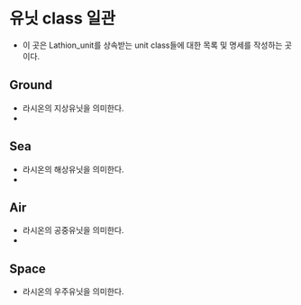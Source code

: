 # 유닛 class 일관
- 이 곳은 Lathion_unit를 상속받는 unit class들에 대한 목록 및 명세를 작성하는 곳 이다.

## Ground
- 라시온의 지상유닛을 의미한다.
- 

## Sea
- 라시온의 해상유닛을 의미한다.
- 

## Air
- 라시온의 공중유닛을 의미한다.
- 

## Space
- 라시온의 우주유닛을 의미한다.